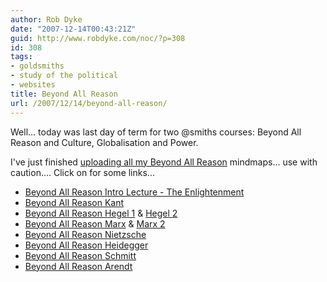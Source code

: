 ```yaml
---
author: Rob Dyke
date: "2007-12-14T00:43:21Z"
guid: http://www.robdyke.com/noc/?p=308
id: 308
tags:
- goldsmiths
- study of the political
- websites
title: Beyond All Reason
url: /2007/12/14/beyond-all-reason/
---
```

Well... today was last day of term for two @smiths courses: Beyond All Reason and Culture, Globalisation and Power.

I've just finished [uploading all my Beyond All Reason](http://www.robdyke.com/wikwikwah/index.php/Beyond_All_Reason "Rob Dyke Wiki") mindmaps... use with caution.... Click on for some links...

<!--more-->

  * [Beyond All Reason Intro Lecture - The Enlightenment](http://www.robdyke.com/wikwikwah/index.php/Beyond_All_Reason_Intro_Lecture_-_The_Enlightenment "Beyond All Reason Intro Lecture - The Enlightenment")
  * [Beyond All Reason Kant](http://www.robdyke.com/wikwikwah/index.php/Beyond_All_Reason_Kant "Beyond All Reason Kant")
  * [Beyond All Reason Hegel 1](http://www.robdyke.com/wikwikwah/index.php/Beyond_All_Reason_Hegel_1 "Beyond All Reason Hegel 1") &#038; [Hegel 2](http://www.robdyke.com/wikwikwah/index.php/Beyond_All_Reason_Hegel_2 "Beyond All Reason Hegel 2")
  * [Beyond All Reason Marx](http://www.robdyke.com/wikwikwah/index.php/Beyond_All_Reason_Marx "Beyond All Reason Marx") &#038; [Marx 2](http://www.robdyke.com/wikwikwah/index.php/Beyond_All_Reason_Marx_2 "Beyond All Reason Marx 2")
  * [Beyond All Reason Nietzsche](http://www.robdyke.com/wikwikwah/index.php/Beyond_All_Reason_Nietzsche "Beyond All Reason Nietzsche")
  * [Beyond All Reason Heidegger](http://www.robdyke.com/wikwikwah/index.php/Beyond_All_Reason_Heidegger "Beyond All Reason Heidegger")
  * [Beyond All Reason Schmitt](http://www.robdyke.com/wikwikwah/index.php/Beyond_All_Reason_Schmitt "Beyond All Reason Schmitt")
  * [Beyond All Reason Arendt](http://www.robdyke.com/wikwikwah/index.php/Beyond_All_Reason_Arendt "Beyond All Reason Arendt")